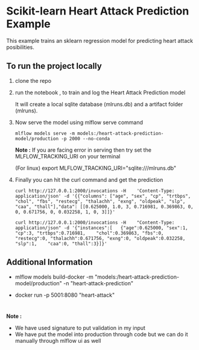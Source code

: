 # Scikit-learn Heart Attack Prediction Example

This example trains an sklearn regression model for predicting heart attack posibilities.

## To run the project locally

1. clone the repo
2. run the notebook , to train and log the Heart Attack Prediction model

   It will create a local sqlite database (mlruns.db) and a artifact folder (mlruns).

3. Now serve the model using mlflow serve command

   ```
   mlflow models serve -m models:/heart-attack-prediction-model/production -p 2000 --no-conda
   ```
   **Note :** If you are facing error in serving then try set the MLFLOW_TRACKING_URI on your terminal

   (For linux) export MLFLOW_TRACKING_URI="sqlite:///mlruns.db"

4. Finally you can hit the curl command and get the prediction

   ```
   curl http://127.0.0.1:2000/invocations -H    'Content-Type: application/json' -d '{{"columns": ["age", "sex", "cp", "trtbps", "chol", "fbs", "restecg", "thalachh", "exng", "oldpeak", "slp", "caa", "thall"],"data": [[0.625000, 1.0, 3, 0.716981, 0.369863, 0, 0, 0.671756, 0, 0.032258, 1, 0, 3]]}'
   ```
   
   ```
   curl http://127.0.0.1:2000/invocations -H    "Content-Type: application/json" -d '{"instances":[   {"age":0.625000, "sex":1, "cp":3, "trtbps":0.716981,    "chol":0.369863, "fbs":0, "restecg":0, "thalachh":0.671756, "exng":0, "oldpeak":0.032258, "slp":1,    "caa":0, "thall":3}]}'
   ```

## Additional Information

* mlflow models build-docker -m "models:/heart-attack-prediction-model/production" -n "heart-attack-prediction"

* docker run -p 5001:8080 "heart-attack"

#
#

**Note :** 

*  We have used signature to put validation in my input
*  We have put the model into production through code but we can do it manually through mlflow ui as well